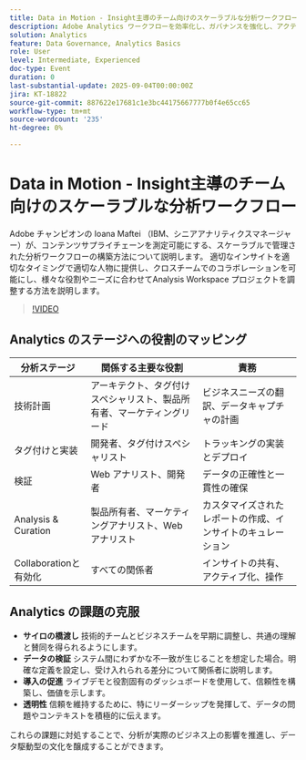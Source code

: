 ```yaml
---
title: Data in Motion - Insight主導のチーム向けのスケーラブルな分析ワークフロー
description: Adobe Analytics ワークフローを効率化し、ガバナンスを強化し、アクティブ化、共同作業、成長を推進するインサイトでチームを強化する方法について説明します。
solution: Analytics
feature: Data Governance, Analytics Basics
role: User
level: Intermediate, Experienced
doc-type: Event
duration: 0
last-substantial-update: 2025-09-04T00:00:00Z
jira: KT-18822
source-git-commit: 887622e17681c1e3bc44175667777b0f4e65cc65
workflow-type: tm+mt
source-wordcount: '235'
ht-degree: 0%

---
```



# Data in Motion - Insight主導のチーム向けのスケーラブルな分析ワークフロー

Adobe チャンピオンの Ioana Maftei （IBM、シニアアナリティクスマネージャー）が、コンテンツサプライチェーンを測定可能にする、スケーラブルで管理された分析ワークフローの構築方法について説明します。 適切なインサイトを適切なタイミングで適切な人物に提供し、クロスチームでのコラボレーションを可能にし、様々な役割やニーズに合わせてAnalysis Workspace プロジェクトを調整する方法を説明します。

>[!VIDEO](https://video.tv.adobe.com/v/3471118/?learn=on&enablevpops)

## Analytics のステージへの役割のマッピング

| 分析ステージ | 関係する主要な役割 | 責務 |
|--------------------------|-----------------------------------|--------------------------------------------------|
| 技術計画 | アーキテクト、タグ付けスペシャリスト、製品所有者、マーケティングリード | ビジネスニーズの翻訳、データキャプチャの計画 |
| タグ付けと実装 | 開発者、タグ付けスペシャリスト | トラッキングの実装とデプロイ |
| 検証 | Web アナリスト、開発者 | データの正確性と一貫性の確保 |
| Analysis &amp; Curation | 製品所有者、マーケティングアナリスト、Web アナリスト | カスタマイズされたレポートの作成、インサイトのキュレーション |
| Collaborationと有効化 | すべての関係者 | インサイトの共有、アクティブ化、操作 |


## Analytics の課題の克服

* **サイロの橋渡し** 技術的チームとビジネスチームを早期に調整し、共通の理解と賛同を得られるようにします。
* **データの検証** システム間にわずかな不一致が生じることを想定した場合。明確な定義を設定し、受け入れられる差分について関係者に説明します。
* **導入の促進** ライブデモと役割固有のダッシュボードを使用して、信頼性を構築し、価値を示します。
* **透明性** 信頼を維持するために、特にリーダーシップを発揮して、データの問題やコンテキストを積極的に伝えます。

これらの課題に対処することで、分析が実際のビジネス上の影響を推進し、データ駆動型の文化を醸成することができます。
